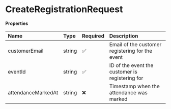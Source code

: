 # CreateRegistrationRequest

**Properties**

| Name               | Type   | Required | Description                                     |
| :----------------- | :----- | :------- | :---------------------------------------------- |
| customerEmail      | string | ✅       | Email of the customer registering for the event |
| eventId            | string | ✅       | ID of the event the customer is registering for |
| attendanceMarkedAt | string | ❌       | Timestamp when the attendance was marked        |

<!-- This file was generated by liblab | https://liblab.com/ -->
